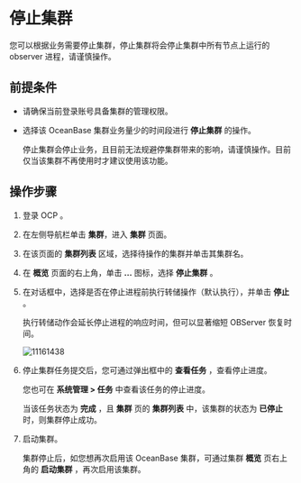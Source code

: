 # 停止集群

您可以根据业务需要停止集群，停止集群将会停止集群中所有节点上运行的 observer 进程，请谨慎操作。

## 前提条件

* 请确保当前登录账号具备集群的管理权限。

* 选择该 OceanBase 集群业务量少的时间段进行 **停止集群** 的操作。

  停止集群会停止业务，且目前无法规避停集群带来的影响，请谨慎操作。目前仅当该集群不再使用时才建议使用该功能。
  
## 操作步骤

1. 登录 OCP 。

2. 在左侧导航栏单击 **集群**，进入 **集群** 页面。

3. 在该页面的 **集群列表** 区域，选择待操作的集群并单击其集群名。

4. 在 **概览** 页面的右上角，单击 **...** 图标，选择 **停止集群** 。

5. 在对话框中，选择是否在停止进程前执行转储操作（默认执行），并单击 **停止** 。

   执行转储动作会延长停止进程的响应时间，但可以显著缩短 OBServer 恢复时间。

   ![11161438](https://obbusiness-private.oss-cn-shanghai.aliyuncs.com/doc/img/ocp/421/%E5%81%9C%E6%AD%A2%E9%9B%86%E7%BE%A4.png)

6. 停止集群任务提交后，您可通过弹出框中的 **查看任务** ，查看停止进度。

   您也可在 **系统管理 \> 任务** 中查看该任务的停止进度。

   当该任务状态为 **完成** ，且 **集群** 页的 **集群列表** 中，该集群的状态为 **已停止** 时，则集群停止成功。

7. 启动集群。

   集群停止后，如您想再次启用该 OceanBase 集群，可通过集群 **概览** 页右上角的 **启动集群** ，再次启用该集群。
